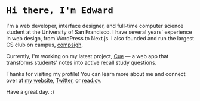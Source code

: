 # `Hi there, I'm Edward`

I'm a web developer, interface designer, and full-time computer science student at the University of San Francisco. I have several years' experience in web design, from WordPress to Next.js. I also founded and run the largest CS club on campus, [compsigh][compsigh].

Currently, I'm working on my latest project, [Cue][cue] — a web app that transforms students' notes into active recall study questions.

Thanks for visiting my profile! You can learn more about me and connect over at [my website][website], [Twitter][twitter], or [read.cv][read.cv].

Have a great day. :)

[compsigh]: https://edwardshturman.com/compsigh
[cue]: https://cue.study

[website]: https://edwardshturman.com
[twitter]: https://twitter.com/edwardshturman
[read.cv]: https://read.cv/edwardshturman
